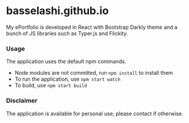 # **basselashi.github.io**
My ePortfolio is developed in React with Bootstrap Darkly theme and a bunch of JS libraries such as Typer.js and Flickity.

### **Usage**
The application uses the default npm commands.
* Node modules are not committed, run ```npm install``` to install them
* To run the application, use ```npm start watch```
* To build, use ```npm start build```

### **Disclaimer**
The application is available for personal use, please contact if otherwise.
